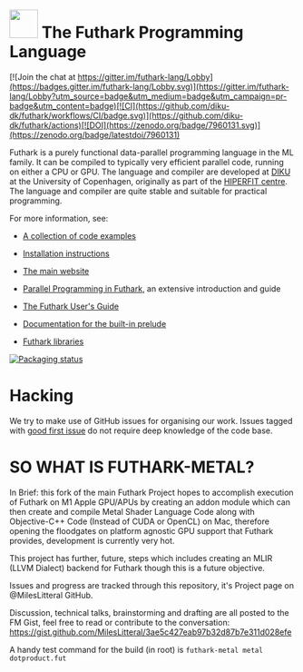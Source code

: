 <img src="assets/logo.svg" height="50px"/> The Futhark Programming Language
==========

[![Join the chat at https://gitter.im/futhark-lang/Lobby](https://badges.gitter.im/futhark-lang/Lobby.svg)](https://gitter.im/futhark-lang/Lobby?utm_source=badge&utm_medium=badge&utm_campaign=pr-badge&utm_content=badge)[![CI](https://github.com/diku-dk/futhark/workflows/CI/badge.svg)](https://github.com/diku-dk/futhark/actions)[![DOI](https://zenodo.org/badge/7960131.svg)](https://zenodo.org/badge/latestdoi/7960131)

Futhark is a purely functional data-parallel programming language in
the ML family.  It can be compiled to typically very efficient
parallel code, running on either a CPU or GPU.  The language and
compiler are developed at [DIKU](http://diku.dk) at the University of
Copenhagen, originally as part of the [HIPERFIT
centre](http://hiperfit.dk).  The language and compiler are quite
stable and suitable for practical programming.

For more information, see:

* [A collection of code examples](https://futhark-lang.org/examples.html)

* [Installation instructions](http://futhark.readthedocs.io/en/latest/installation.html)

* [The main website](http://futhark-lang.org)

* [Parallel Programming in
  Futhark](https://futhark-book.readthedocs.io/en/latest/), an
  extensive introduction and guide

* [The Futhark User's Guide](http://futhark.readthedocs.io)

* [Documentation for the built-in prelude](https://futhark-lang.org/docs/prelude)

* [Futhark libraries](https://futhark-lang.org/pkgs/)

[![Packaging status](https://repology.org/badge/vertical-allrepos/futhark.svg)](https://repology.org/project/futhark/versions)

Hacking
=======

We try to make use of GitHub issues for organising our work.  Issues
tagged with
[good first issue](https://github.com/diku-dk/futhark/issues?q=is%3Aissue+is%3Aopen+label%3A%22good+first+issue%22)
do not require deep knowledge of the code base.


SO WHAT IS FUTHARK-METAL?
=============

In Brief: this fork of the main Futhark Project hopes to accomplish execution of Futhark on M1 Apple GPU/APUs by creating an addon module which can then create and compile Metal Shader Language Code along with Objective-C++ Code (Instead of CUDA or OpenCL) on Mac, therefore opening the floodgates on platform agnostic GPU support that Futhark provides, development is currently very hot. 

This project has further, future, steps which includes creating an MLIR (LLVM Dialect) backend for Futhark though this is a future objective.

Issues and progress are tracked through this repository, it's Project page on @MilesLitteral GitHub.

Discussion, technical talks, brainstorming and drafting are all posted to the FM Gist, feel free to read or contribute to the conversation: 
https://gist.github.com/MilesLitteral/3ae5c427eab97b32d87b7e311d028efe

A handy test command for the build (in root) is `futhark-metal metal dotproduct.fut`
